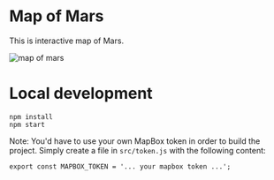 # Map of Mars

This is interactive map of Mars.

![map of mars](images/map_of_mars_animated.gif)


# Local development

```
npm install
npm start
```

Note: You'd have to use your own MapBox token in order to build the project. Simply create a file in `src/token.js`
with the following content:

```
export const MAPBOX_TOKEN = '... your mapbox token ...';
```